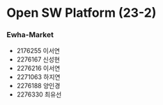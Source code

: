 # Open SW Platform (23-2)
### Ewha-Market
* 2176255 이서연
* 2276167 신성현
* 2276216 이서연
* 2271063 하지연
* 2276188 양인경
* 2276330 최유선
